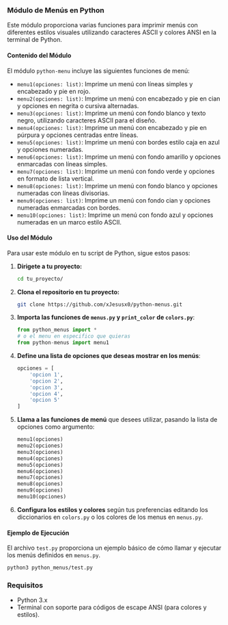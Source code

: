 ### Módulo de Menús en Python

Este módulo proporciona varias funciones para imprimir menús con diferentes estilos visuales utilizando caracteres ASCII y colores ANSI en la terminal de Python.

#### Contenido del Módulo

El módulo `python-menu` incluye las siguientes funciones de menú:

- `menu1(opciones: list)`: Imprime un menú con líneas simples y encabezado y pie en rojo.
- `menu2(opciones: list)`: Imprime un menú con encabezado y pie en cian y opciones en negrita o cursiva alternadas.
- `menu3(opciones: list)`: Imprime un menú con fondo blanco y texto negro, utilizando caracteres ASCII para el diseño.
- `menu4(opciones: list)`: Imprime un menú con encabezado y pie en púrpura y opciones centradas entre líneas.
- `menu5(opciones: list)`: Imprime un menú con bordes estilo caja en azul y opciones numeradas.
- `menu6(opciones: list)`: Imprime un menú con fondo amarillo y opciones enmarcadas con líneas simples.
- `menu7(opciones: list)`: Imprime un menú con fondo verde y opciones en formato de lista vertical.
- `menu8(opciones: list)`: Imprime un menú con fondo blanco y opciones numeradas con líneas divisorias.
- `menu9(opciones: list)`: Imprime un menú con fondo cian y opciones numeradas enmarcadas con bordes.
- `menu10(opciones: list)`: Imprime un menú con fondo azul y opciones numeradas en un marco estilo ASCII.

#### Uso del Módulo

Para usar este módulo en tu script de Python, sigue estos pasos:

1. **Dirigete a tu proyecto:**
   ```bash
   cd tu_proyecto/
   ```
2. **Clona el repositorio en tu proyecto:**
   ```bash
   git clone https://github.com/xJesusx0/python-menus.git
   ```

3. **Importa las funciones de `menus.py` y `print_color` de `colors.py`**:
   ```python
   from python_menus import *
   # o el menu en especifico que quieras
   from python-menus import menu1
   ```

4. **Define una lista de opciones que deseas mostrar en los menús**:
   ```python
   opciones = [
       'opcion 1',
       'opcion 2',
       'opcion 3',
       'opcion 4',
       'opcion 5'
   ]
   ```

5. **Llama a las funciones de menú** que desees utilizar, pasando la lista de opciones como argumento:
   ```python
   menu1(opciones)
   menu2(opciones)
   menu3(opciones)
   menu4(opciones)
   menu5(opciones)
   menu6(opciones)
   menu7(opciones)
   menu8(opciones)
   menu9(opciones)
   menu10(opciones)
   ```

6. **Configura los estilos y colores** según tus preferencias editando los diccionarios en `colors.py` o los colores de los menus en `menus.py`.

#### Ejemplo de Ejecución

El archivo `test.py` proporciona un ejemplo básico de cómo llamar y ejecutar los menús definidos en `menus.py`.

```bash
python3 python_menus/test.py
```

### Requisitos

- Python 3.x
- Terminal con soporte para códigos de escape ANSI (para colores y estilos).
